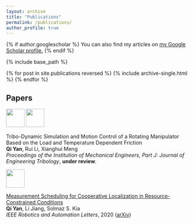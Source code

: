 ```yaml
---
layout: archive
title: "Publications"
permalink: /publications/
author_profile: true
---
```


{% if author.googlescholar %}
  You can also find my articles on <u><a href="{{author.googlescholar}}">my Google Scholar profile</a>.</u>
{% endif %}

{% include base_path %}

{% for post in site.publications reversed %}
  {% include archive-single.html %}
{% endfor %}

## Papers

<img src="https://qiyan98.github.io/images/JET2020_0.png" height="50px">

<img src="https://qiyan98.github.io/images/JET2020_1.png" height="50px">

Tribo-Dynamic Simulation and Motion Control of a Rotating Manipulator Based on the Load and Temperature Dependent Friction
<br/>
**Qi Yan**, Rui Li, Xianghui Meng
<br/>
*Proceedings of the Institution of Mechanical Engineers, Part J: Journal of Engineering Tribology*, **under review**.



<img src="https://qiyan98.github.io/images/RAL2020.png" height="50px">

[Measurement Scheduling for Cooperative Localization in Resource-Constrained Conditions](https://ieeexplore.ieee.org/abstract/document/8972554)
<br/>
**Qi Yan**, Li Jiang, Solmaz S. Kia
<br/>
*IEEE Robotics and Automation Letters*, 2020 ([arXiv](https://arxiv.org/abs/1912.04709))
<br/>